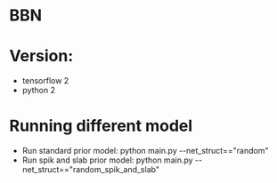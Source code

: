 # BBN
# Version: 
- tensorflow 2 
- python 2

# Running different model
- Run standard prior model: python main.py --net_struct=="random"  
- Run spik and slab prior model: python main.py --net_struct=="random_spik_and_slab"  
